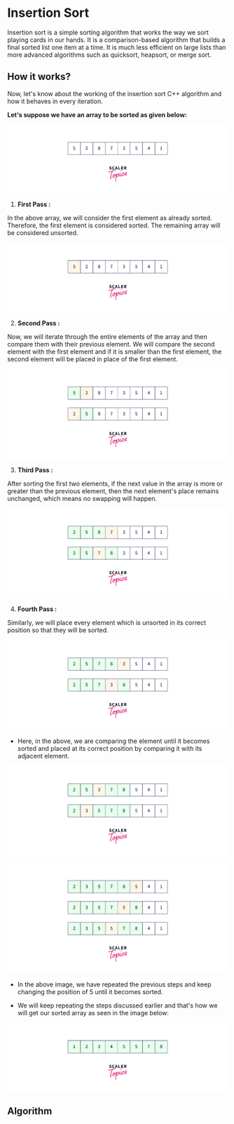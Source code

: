 # Insertion Sort

Insertion sort is a simple sorting algorithm that works the way we sort playing cards in our hands. It is a comparison-based algorithm that builds a final sorted list one item at a time. It is much less efficient on large lists than more advanced algorithms such as quicksort, heapsort, or merge sort.

## How it works?

Now, let's know about the working of the insertion sort C++ algorithm and how it behaves in every iteration.

**Let's suppose we have an array to be sorted as given below:**

![Insertion Sort Example](https://github.com/Tayeb-Ahmed-TAS/Images/blob/7f3df16be97e6fd5fc6f7b9bf699687c5a809340/working-of-the-insertion-sort.png)

1. **First Pass :**

In the above array, we will consider the first element as already sorted. Therefore, the first element is considered sorted. The remaining array will be considered unsorted.

![First Pass](https://github.com/Tayeb-Ahmed-TAS/Images/blob/7f3df16be97e6fd5fc6f7b9bf699687c5a809340/insertion-sort-first-pass.png)

2. **Second Pass :**

Now, we will iterate through the entire elements of the array and then compare them with their previous element. We will compare the second element with the first element and if it is smaller than the first element, the second element will be placed in place of the first element.

![Second Pass](https://github.com/Tayeb-Ahmed-TAS/Images/blob/7f3df16be97e6fd5fc6f7b9bf699687c5a809340/insertion-sort-second-pass.png)

3. **Third Pass :**

After sorting the first two elements, if the next value in the array is more or greater than the previous element, then the next element's place remains unchanged, which means no swapping will happen.

![Third Pass](https://github.com/Tayeb-Ahmed-TAS/Images/blob/7f3df16be97e6fd5fc6f7b9bf699687c5a809340/insertion-sort-third-pass.png)

4. **Fourth Pass :**

Similarly, we will place every element which is unsorted in its correct position so that they will be sorted.

![Fourth Pass](https://github.com/Tayeb-Ahmed-TAS/Images/blob/7f3df16be97e6fd5fc6f7b9bf699687c5a809340/insertion-sort-fourth-pass.png)

- Here, in the above, we are comparing the element until it becomes sorted and placed at its correct position by comparing it with its adjacent element.

![Correct Position By Comparing](https://github.com/Tayeb-Ahmed-TAS/Images/blob/7f3df16be97e6fd5fc6f7b9bf699687c5a809340/correct-position-by-comparing.png)

![Comparing Adjacent Element](https://github.com/Tayeb-Ahmed-TAS/Images/blob/7f3df16be97e6fd5fc6f7b9bf699687c5a809340/comparing-adjacent-element.png)

- In the above image, we have repeated the previous steps and keep changing the position of 5 until it becomes sorted.

- We will keep repeating the steps discussed earlier and that's how we will get our sorted array as seen in the image below:

![Sorted Array](https://github.com/Tayeb-Ahmed-TAS/Images/blob/7f3df16be97e6fd5fc6f7b9bf699687c5a809340/repeating-the-steps.png)

## Algorithm

```algorithm
